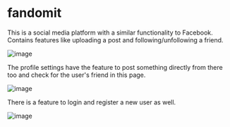 # fandomit

This is a social media platform with a similar functionality to Facebook. Contains features like uploading a post and following/unfollowing a friend.

![image](https://user-images.githubusercontent.com/85069153/180584340-cad1a0cd-9f8e-4357-a33d-f38193f4c50f.png)

The profile settings have the feature to post something directly from there too and check for the user's friend in this page.

![image](https://user-images.githubusercontent.com/85069153/180584373-fd82b54a-a5c4-4e6d-aa44-7633473b1292.png)

There is a feature to login and register a new user as well.

![image](https://user-images.githubusercontent.com/85069153/180584408-a52f49c6-9a5a-4ecc-8717-7a39259f4551.png)
